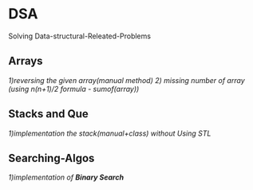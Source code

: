 # DSA
Solving Data-structural-Releated-Problems
## Arrays
*1)reversing the given array(manual method)*
*2) missing number of array (using n(n+1)/2 formula - sumof(array))*<br>
## Stacks and Que
*1)implementation the stack(manual+class) without Using STL*
## Searching-Algos
*1)implementation of **Binary Search***
